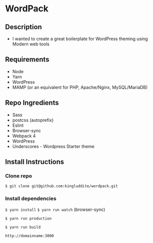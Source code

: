 # WordPack
## Description
* I wanted to create a great boilerplate for WordPress theming using Modern web
  tools
  
## Requirements
* Node
* Yarn
* WordPress
* MAMP (or an equivalent for PHP, Apache/Nginx, MySQL/MariaDB)
  
## Repo Ingredients
* Sass
* postcss (autoprefix)
* Eslint
* Browser-sync
* Webpack 4
* WordPress
* Underscores - Wordpress Starter theme

## Install Instructions
### Clone repo

`$ git clone git@github.com:kingluddite/wordpack.git`

### Install dependencies
`$ yarn install`
`$ yarn run watch` (browser-sync)

`$ yarn run production`

`$ yarn run build`

`http://domainname:3000`
